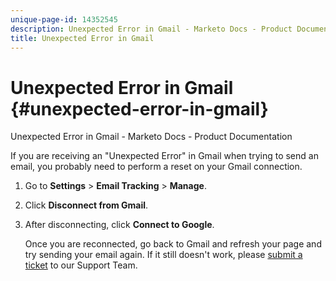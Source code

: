 ```yaml
---
unique-page-id: 14352545
description: Unexpected Error in Gmail - Marketo Docs - Product Documentation
title: Unexpected Error in Gmail
---
```


# Unexpected Error in Gmail {#unexpected-error-in-gmail}

Unexpected Error in Gmail - Marketo Docs - Product Documentation

If you are receiving an "Unexpected Error" in Gmail when trying to send an email, you probably need to perform a reset on your Gmail connection.

1. Go to **Settings** > **Email Tracking** > **Manage**.
1. Click **Disconnect from Gmail**.
1. After disconnecting, click **Connect to Google**.

   Once you are reconnected, go back to Gmail and refresh your page and try sending your email again. If it still doesn't work, please [submit a ticket](http://nation.marketo.com/community/support_solutions) to our Support Team.

